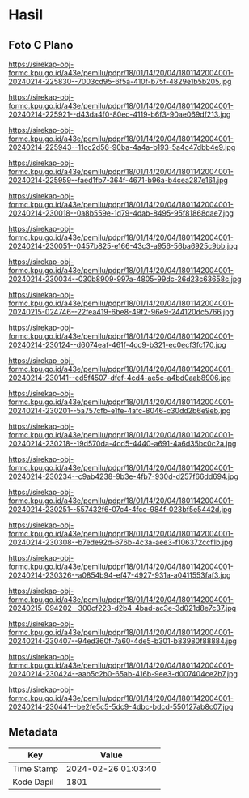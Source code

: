# Hasil

## Foto C Plano

https://sirekap-obj-formc.kpu.go.id/a43e/pemilu/pdpr/18/01/14/20/04/1801142004001-20240214-225830--7003cd95-6f5a-410f-b75f-4829e1b5b205.jpg

https://sirekap-obj-formc.kpu.go.id/a43e/pemilu/pdpr/18/01/14/20/04/1801142004001-20240214-225921--d43da4f0-80ec-4119-b6f3-90ae069df213.jpg

https://sirekap-obj-formc.kpu.go.id/a43e/pemilu/pdpr/18/01/14/20/04/1801142004001-20240214-225943--11cc2d56-90ba-4a4a-b193-5a4c47dbb4e9.jpg

https://sirekap-obj-formc.kpu.go.id/a43e/pemilu/pdpr/18/01/14/20/04/1801142004001-20240214-225959--faed1fb7-364f-4671-b96a-b4cea287e161.jpg

https://sirekap-obj-formc.kpu.go.id/a43e/pemilu/pdpr/18/01/14/20/04/1801142004001-20240214-230018--0a8b559e-1d79-4dab-8495-95f81868dae7.jpg

https://sirekap-obj-formc.kpu.go.id/a43e/pemilu/pdpr/18/01/14/20/04/1801142004001-20240214-230051--0457b825-e166-43c3-a956-56ba6925c9bb.jpg

https://sirekap-obj-formc.kpu.go.id/a43e/pemilu/pdpr/18/01/14/20/04/1801142004001-20240214-230034--030b8909-997a-4805-99dc-26d23c63658c.jpg

https://sirekap-obj-formc.kpu.go.id/a43e/pemilu/pdpr/18/01/14/20/04/1801142004001-20240215-024746--22fea419-6be8-49f2-96e9-244120dc5766.jpg

https://sirekap-obj-formc.kpu.go.id/a43e/pemilu/pdpr/18/01/14/20/04/1801142004001-20240214-230124--d6074eaf-461f-4cc9-b321-ec0ecf3fc170.jpg

https://sirekap-obj-formc.kpu.go.id/a43e/pemilu/pdpr/18/01/14/20/04/1801142004001-20240214-230141--ed5f4507-dfef-4cd4-ae5c-a4bd0aab8906.jpg

https://sirekap-obj-formc.kpu.go.id/a43e/pemilu/pdpr/18/01/14/20/04/1801142004001-20240214-230201--5a757cfb-e1fe-4afc-8046-c30dd2b6e9eb.jpg

https://sirekap-obj-formc.kpu.go.id/a43e/pemilu/pdpr/18/01/14/20/04/1801142004001-20240214-230218--19d570da-4cd5-4440-a691-4a6d35bc0c2a.jpg

https://sirekap-obj-formc.kpu.go.id/a43e/pemilu/pdpr/18/01/14/20/04/1801142004001-20240214-230234--c9ab4238-9b3e-4fb7-930d-d257f66dd694.jpg

https://sirekap-obj-formc.kpu.go.id/a43e/pemilu/pdpr/18/01/14/20/04/1801142004001-20240214-230251--557432f6-07c4-4fcc-984f-023bf5e5442d.jpg

https://sirekap-obj-formc.kpu.go.id/a43e/pemilu/pdpr/18/01/14/20/04/1801142004001-20240214-230308--b7ede92d-676b-4c3a-aee3-f106372ccf1b.jpg

https://sirekap-obj-formc.kpu.go.id/a43e/pemilu/pdpr/18/01/14/20/04/1801142004001-20240214-230326--a0854b94-ef47-4927-931a-a0411553faf3.jpg

https://sirekap-obj-formc.kpu.go.id/a43e/pemilu/pdpr/18/01/14/20/04/1801142004001-20240215-094202--300cf223-d2b4-4bad-ac3e-3d021d8e7c37.jpg

https://sirekap-obj-formc.kpu.go.id/a43e/pemilu/pdpr/18/01/14/20/04/1801142004001-20240214-230407--94ed360f-7a60-4de5-b301-b83980f88884.jpg

https://sirekap-obj-formc.kpu.go.id/a43e/pemilu/pdpr/18/01/14/20/04/1801142004001-20240214-230424--aab5c2b0-65ab-416b-9ee3-d007404ce2b7.jpg

https://sirekap-obj-formc.kpu.go.id/a43e/pemilu/pdpr/18/01/14/20/04/1801142004001-20240214-230441--be2fe5c5-5dc9-4dbc-bdcd-550127ab8c07.jpg


## Metadata

| Key        | Value               |
| ---------- | ------------------- |
| Time Stamp | 2024-02-26 01:03:40 |
| Kode Dapil | 1801                |




